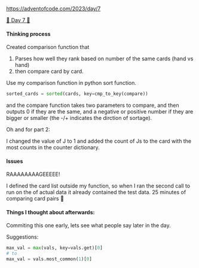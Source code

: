 
https://adventofcode.com/2023/day/7

[🌟 Day 7 🌟](https://adventofcode.com/2023/day/7)



#### Thinking process

Created comparison function that 
1. Parses how well they rank based on number of the same cards (hand vs hand)
2. then compare card by card.

Use my comparison function in python sort function.

```python
sorted_cards = sorted(cards, key=cmp_to_key(compare))
```

and the compare function takes two parameters to compare, and then outputs 0 if they are the same, and a negative or positive number if they are bigger or smaller (the -/+ indicates the dirction of sortage).


Oh and for part 2: 

I changed the value of J to 1 and added the count of Js to the card with the most counts in the counter dictionary.



#### Issues

RAAAAAAAAGEEEEE! 

I defined the card list outside my function, so when I ran the second call to run on the of actual data it already contained the test data. 25 minutes of comparing card pairs 🤣 


#### Things I thought about afterwards:

Commiting this one early, lets see what people say later in the day.

Suggestions: 
```python
max_val = max(vals, key=vals.get)[0]
# to
max_val = vals.most_common(1)[0] 
```

